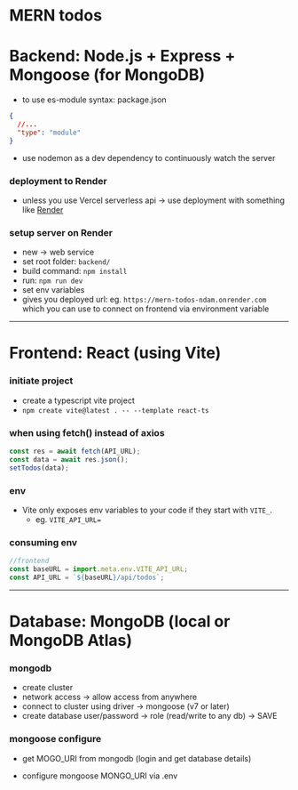 # MERN todos

# Backend: Node.js + Express + Mongoose (for MongoDB)

- to use es-module syntax: package.json

```json
{
  //...
  "type": "module"
}
```

- use nodemon as a dev dependency to continuously watch the server

### deployment to Render

- unless you use Vercel serverless api -> use deployment with something like [Render](render.com)

### setup server on Render

- new -> web service
- set root folder: `backend/`
- build command: `npm install`
- run: `npm run dev`
- set env variables
- gives you deployed url: eg. `https://mern-todos-ndam.onrender.com` which you can use to connect on frontend via environment variable

---

# Frontend: React (using Vite)

### initiate project

- create a typescript vite project
- `npm create vite@latest . -- --template react-ts`

### when using fetch() instead of axios

```js
const res = await fetch(API_URL);
const data = await res.json();
setTodos(data);
```

### env

- Vite only exposes env variables to your code if they start with `VITE_`.
  - eg. `VITE_API_URL=`

### consuming env

```js
//frontend
const baseURL = import.meta.env.VITE_API_URL;
const API_URL = `${baseURL}/api/todos`;
```

---

# Database: MongoDB (local or MongoDB Atlas)

### mongodb

- create cluster
- network access -> allow access from anywhere
- connect to cluster using driver -> mongoose (v7 or later)
- create database user/password -> role (read/write to any db) -> SAVE

### mongoose configure

- get MOGO_URI from mongodb (login and get database details)

- configure mongoose MONGO_URI via .env
